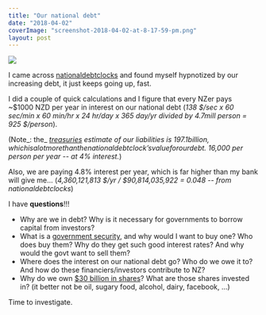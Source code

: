 ```yaml
---
title: "Our national debt"
date: "2018-04-02"
coverImage: "screenshot-2018-04-02-at-8-17-59-pm.png"
layout: post
---
```


![]({{site.baseurl}}/images/{{page.coverImage}})

I came across [nationaldebtclocks](https://www.nationaldebtclocks.org/debtclock/newzealand) and found myself hypnotized by our increasing debt, it just keeps going up, fast.

I did a couple of quick calculations and I figure that every NZer pays ~$1000 NZD per year in interest on our national debt (_138 $/sec x 60 sec/min x 60 min/hr x 24 hr/day x 365 day/yr divided by 4.7mill person = 925 $/person_).

(Note_: the_ [_treasuries_](http://www.treasury.govt.nz/government/liabilities) _estimate of our liabilities is $197.1 billion, which is a lot more than the nationaldebtclock’s value for our debt. ~$16,000 per person per year -- at 4% interest._)

Also, we are paying 4.8% interest per year, which is far higher than my bank will give me... (_4,360,121,813 $/yr / $90,814,035,922 = 0.048 -- from nationaldebtclocks_)

I have **questions**!!!

- Why are we in debt? Why is it necessary for governments to borrow capital from investors?
- What is a [government security](https://www.nzdmo.govt.nz/), and why would I want to buy one? Who does buy them? Why do they get such good interest rates? And why would the govt want to sell them?
- Where does the interest on our national debt go? Who do we owe it to? And how do these financiers/investors contribute to NZ?
- Why do we own [$30 billion in shares](http://www.treasury.govt.nz/government/financialstatements/yearend/jun17/21.htm)? What are those shares invested in? (it better not be oil, sugary food, alcohol, dairy, facebook, ...)

Time to investigate.
